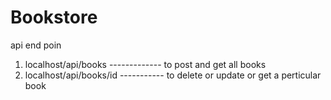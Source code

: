 # Bookstore
api end poin
1. localhost/api/books ------------- to post and get all books
2. localhost/api/books/id ----------- to delete or update or get a perticular book
